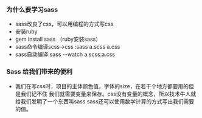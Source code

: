 ### 为什么要学习sass
* sass改良了css，可以用编程的方式写css
* 安装ruby
* gem install sass （ruby安装sass）
* sass命令编译scss->css :sass a.scss a.css
* sass自动编译:sass --watch a.scss:a.css

### Sass 给我们带来的便利
* 我们在写css时，项目的主体颜色值，字体的size，在若干个地方都要用的但是我们记不住
我们就需要变量来保存。css没有变量的概念，所以技术牛人就给我们发明了一个东西叫sass
sass还可以使用数学计算的方式写出我们需要的值。
